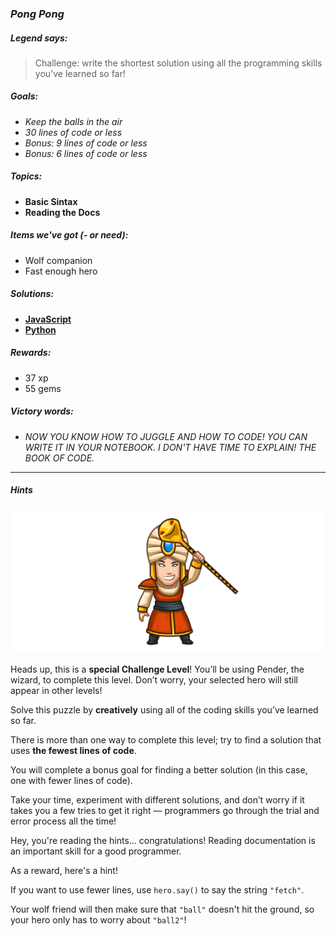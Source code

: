 ### _Pong Pong_

##### _Legend says:_
> Challenge: write the shortest solution using all the programming skills you've learned so far!

##### _Goals:_
+ _Keep the balls in the air_
+ _30 lines of code or less_
+ _Bonus: 9 lines of code or less_
+ _Bonus: 6 lines of code or less_

##### _Topics:_
+ **Basic Sintax**
+ **Reading the Docs**

##### _Items we've got (- or need):_
+ Wolf companion
+ Fast enough hero

##### _Solutions:_
+ **[JavaScript](pongPong.js)**
+ **[Python](pong_pong.py)**

##### _Rewards:_
+ 37 xp
+ 55 gems

##### _Victory words:_
+ _NOW YOU KNOW HOW TO JUGGLE AND HOW TO CODE! YOU CAN WRITE IT IN YOUR NOTEBOOK. I DON'T HAVE TIME TO EXPLAIN! THE BOOK OF CODE._

___

##### _Hints_

![](img/pongpong_.png)

Heads up, this is a **special Challenge Level**! You’ll be using Pender, the wizard, to complete this level. Don’t worry, your selected hero will still appear in other levels!

Solve this puzzle by **creatively** using all of the coding skills you’ve learned so far.

There is more than one way to complete this level; try to find a solution that uses **the fewest lines of code**.

You will complete a bonus goal for finding a better solution (in this case, one with fewer lines of code).

Take your time, experiment with different solutions, and don’t worry if it takes you a few tries to get it right —  programmers go through the trial and error process all the time!

Hey, you're reading the hints... congratulations! Reading documentation is an important skill for a good programmer.

As a reward, here's a hint!

If you want to use fewer lines, use `hero.say()` to say the string `"fetch"`.

Your wolf friend will then make sure that `"ball"` doesn't hit the ground, so your hero only has to worry about `"ball2"`!
